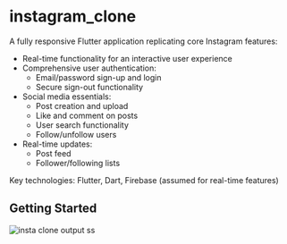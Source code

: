 # instagram_clone

A fully responsive Flutter application replicating core Instagram features:

- Real-time functionality for an interactive user experience
- Comprehensive user authentication:
  - Email/password sign-up and login
  - Secure sign-out functionality
- Social media essentials:
  - Post creation and upload
  - Like and comment on posts
  - User search functionality
  - Follow/unfollow users
- Real-time updates:
  - Post feed
  - Follower/following lists

Key technologies: Flutter, Dart, Firebase (assumed for real-time features)

## Getting Started

![insta clone output ss](https://github.com/user-attachments/assets/e31f59ee-70c3-4f13-9140-ef2652182dde)
